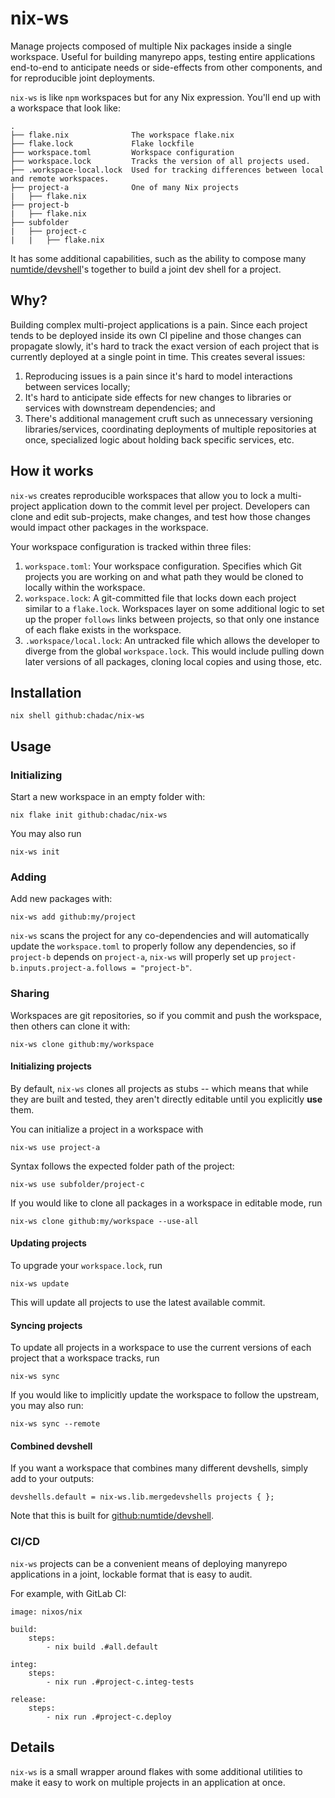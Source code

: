 # nix-ws

Manage projects composed of multiple Nix packages inside a single
workspace. Useful for building manyrepo apps, testing entire
applications end-to-end to anticipate needs or side-effects from other
components, and for reproducible joint deployments.

`nix-ws` is like `npm` workspaces but for any Nix expression. You'll
end up with a workspace that look like:

    .
    ├── flake.nix              The workspace flake.nix
    ├── flake.lock             Flake lockfile
    ├── workspace.toml         Workspace configuration
    ├── workspace.lock         Tracks the version of all projects used.
    ├── .workspace-local.lock  Used for tracking differences between local and remote workspaces.
    ├── project-a              One of many Nix projects
    |   ├── flake.nix
    ├── project-b
    |   ├── flake.nix
    ├── subfolder
    |   ├── project-c
    |   |   ├── flake.nix

It has some additional capabilities, such as the ability to compose
many [numtide/devshell](https://github.com/numtide/devshell)'s
together to build a joint dev shell for a project.

## Why?

Building complex multi-project applications is a pain. Since each
project tends to be deployed inside its own CI pipeline and those
changes can propagate slowly, it's hard to track the exact version of
each project that is currently deployed at a single point in
time. This creates several issues:

1. Reproducing issues is a pain since it's hard to model interactions
   between services locally;
1. It's hard to anticipate side effects for new changes to libraries or
   services with downstream dependencies; and
1. There's additional management cruft such as unnecessary versioning
   libraries/services, coordinating deployments of multiple
   repositories at once, specialized logic about holding back specific
   services, etc.

## How it works

`nix-ws` creates reproducible workspaces that allow you to lock a
multi-project application down to the commit level per
project. Developers can clone and edit sub-projects, make changes, and
test how those changes would impact other packages in the workspace.

Your workspace configuration is tracked within three files:

1. `workspace.toml`: Your workspace configuration. Specifies which Git
   projects you are working on and what path they would be cloned to
   locally within the workspace.
2. `workspace.lock`: A git-committed file that locks down each project
   similar to a `flake.lock`. Workspaces layer on some additional
   logic to set up the proper `follows` links between projects, so
   that only one instance of each flake exists in the workspace.
3. `.workspace/local.lock`: An untracked file which allows the
   developer to diverge from the global `workspace.lock`. This would
   include pulling down later versions of all packages, cloning local
   copies and using those, etc.

## Installation

    nix shell github:chadac/nix-ws

## Usage

### Initializing

Start a new workspace in an empty folder with:

    nix flake init github:chadac/nix-ws

You may also run

    nix-ws init

### Adding

Add new packages with:

    nix-ws add github:my/project

`nix-ws` scans the project for any co-dependencies and will
automatically update the `workspace.toml` to properly follow any
dependencies, so if `project-b` depends on `project-a`, `nix-ws` will
properly set up `project-b.inputs.project-a.follows = "project-b"`.

### Sharing

Workspaces are git repositories, so if you commit and push the
workspace, then others can clone it with:

    nix-ws clone github:my/workspace

#### Initializing projects

By default, `nix-ws` clones all projects as stubs -- which means that
while they are built and tested, they aren't directly editable until
you explicitly **use** them.

You can initialize a project in a workspace with

    nix-ws use project-a

Syntax follows the expected folder path of the project:

    nix-ws use subfolder/project-c

If you would like to clone all packages in a workspace in editable
mode, run

    nix-ws clone github:my/workspace --use-all

#### Updating projects

To upgrade your `workspace.lock`, run

    nix-ws update

This will update all projects to use the latest available commit.

#### Syncing projects

To update all projects in a workspace to use the current versions of
each project that a workspace tracks, run

    nix-ws sync

If you would like to implicitly update the workspace to follow the
upstream, you may also run:

    nix-ws sync --remote

#### Combined devshell

If you want a workspace that combines many different devshells, simply
add to your outputs:

    devshells.default = nix-ws.lib.mergedevshells projects { };

Note that this is built for
[github:numtide/devshell](https://github.com/numtide/devshell).

### CI/CD

`nix-ws` projects can be a convenient means of deploying manyrepo
applications in a joint, lockable format that is easy to audit.

For example, with GitLab CI:

    image: nixos/nix

    build:
        steps:
            - nix build .#all.default

    integ:
        steps:
            - nix run .#project-c.integ-tests

    release:
        steps:
            - nix run .#project-c.deploy


## Details

`nix-ws` is a small wrapper around flakes with some additional
utilities to make it easy to work on multiple projects in an
application at once.

